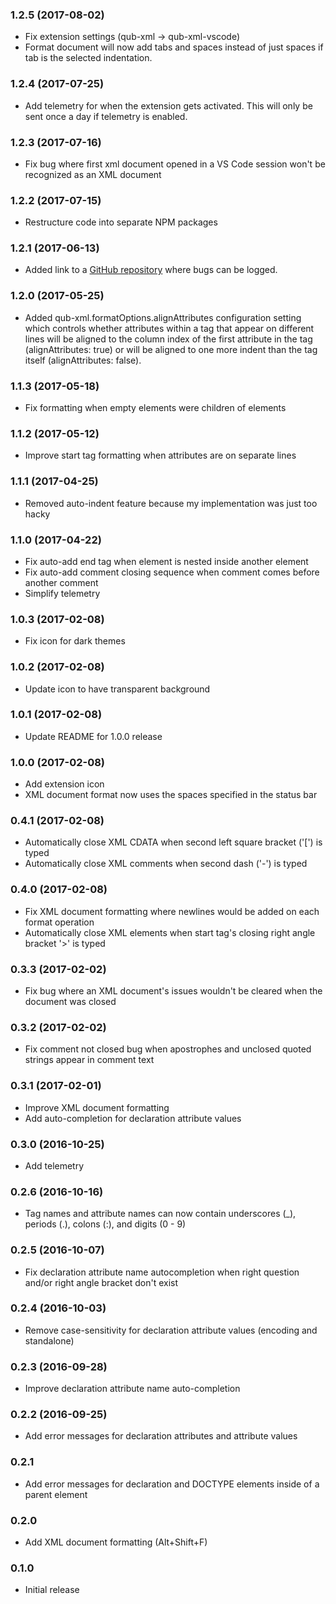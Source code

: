 ### 1.2.5 (2017-08-02)

- Fix extension settings (qub-xml -> qub-xml-vscode)
- Format document will now add tabs and spaces instead of just spaces if tab is the selected indentation.

### 1.2.4 (2017-07-25)

- Add telemetry for when the extension gets activated. This will only be sent once a day if telemetry is enabled.

### 1.2.3 (2017-07-16)

- Fix bug where first xml document opened in a VS Code session won't be recognized as an XML document

### 1.2.2 (2017-07-15)

- Restructure code into separate NPM packages

### 1.2.1 (2017-06-13)

- Added link to a [GitHub repository](https://github.com/danschultequb/qub-xml-vscode/issues) where bugs can be logged.

### 1.2.0 (2017-05-25)

- Added qub-xml.formatOptions.alignAttributes configuration setting which controls whether attributes within a tag that appear on different lines will be aligned to the column index of the first attribute in the tag (alignAttributes: true) or will be aligned to one more indent than the tag itself (alignAttributes: false).

### 1.1.3 (2017-05-18)

- Fix formatting when empty elements were children of elements

### 1.1.2 (2017-05-12)

- Improve start tag formatting when attributes are on separate lines

### 1.1.1 (2017-04-25)

- Removed auto-indent feature because my implementation was just too hacky

### 1.1.0 (2017-04-22)

- Fix auto-add end tag when element is nested inside another element
- Fix auto-add comment closing sequence when comment comes before another comment
- Simplify telemetry

### 1.0.3 (2017-02-08)

- Fix icon for dark themes

### 1.0.2 (2017-02-08)

- Update icon to have transparent background

### 1.0.1 (2017-02-08)

- Update README for 1.0.0 release

### 1.0.0 (2017-02-08)

- Add extension icon
- XML document format now uses the spaces specified in the status bar

### 0.4.1 (2017-02-08)

- Automatically close XML CDATA when second left square bracket ('[') is typed
- Automatically close XML comments when second dash ('-') is typed

### 0.4.0 (2017-02-08)

- Fix XML document formatting where newlines would be added on each format operation
- Automatically close XML elements when start tag's closing right angle bracket '>' is typed

### 0.3.3 (2017-02-02)

- Fix bug where an XML document's issues wouldn't be cleared when the document was closed

### 0.3.2 (2017-02-02)

- Fix comment not closed bug when apostrophes and unclosed quoted strings appear in comment text

### 0.3.1 (2017-02-01)

- Improve XML document formatting
- Add auto-completion for declaration attribute values

### 0.3.0 (2016-10-25)

- Add telemetry

### 0.2.6 (2016-10-16)

- Tag names and attribute names can now contain underscores (_), periods (.), colons (:), and digits (0 - 9)

### 0.2.5 (2016-10-07)

- Fix declaration attribute name autocompletion when right question and/or right angle bracket don't exist

### 0.2.4 (2016-10-03)

- Remove case-sensitivity for declaration attribute values (encoding and standalone)

### 0.2.3 (2016-09-28)

- Improve declaration attribute name auto-completion

### 0.2.2 (2016-09-25)

- Add error messages for declaration attributes and attribute values

### 0.2.1

- Add error messages for declaration and DOCTYPE elements inside of a parent element

### 0.2.0

- Add XML document formatting (Alt+Shift+F)

### 0.1.0

- Initial release